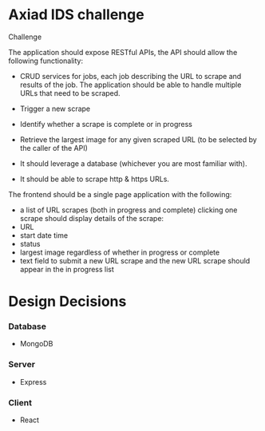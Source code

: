 # Axiad IDS challenge

Challenge

The application should expose RESTful APIs, the API should allow the following functionality:

- CRUD services for jobs, each job describing the URL to scrape and results of the job. The application should be able to handle multiple URLs that need to be scraped.
- Trigger a new scrape
- Identify whether a scrape is complete or in progress
- Retrieve the largest image for any given scraped URL (to be selected by the caller of the API)
- It should leverage a database (whichever you are most familiar with).

- It should be able to scrape http & https URLs.

The frontend should be a single page application with the following:

- a list of URL scrapes (both in progress and complete)
  clicking one scrape should display details of the scrape:
- URL
- start date time
- status
- largest image regardless of whether in progress or complete
- text field to submit a new URL scrape and the new URL scrape should appear in the in progress list

# Design Decisions

### Database

- MongoDB

### Server

- Express

### Client

- React
